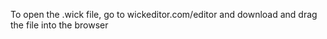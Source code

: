 To open the .wick file, go to wickeditor.com/editor and download and drag the file into the browser
